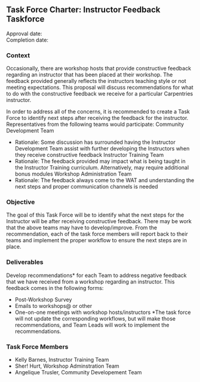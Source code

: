 ## Task Force Charter: Instructor Feedback Taskforce

Approval date:  <br/>
Completion date: 

### Context
Occasionally, there are workshop hosts that provide constructive feedback regarding an instructor that has been placed at their workshop. The feedback provided generally reflects the instructors teaching style or not meeting expectations. This proposal will discuss recommendations for what to do with the constructive feedback we receive for a particular Carpentries instructor.

In order to address all of the concerns, it is recommended to create a Task Force to identify   next steps after receiving the feedback   for the instructor. Representatives from the  following teams would participate: 
Community Development Team
- Rationale: Some discussion has surrounded having the Instructor Development Team assist with further developing the Instructors when they receive constructive feedback
Instructor Training Team
- Rationale: The feedback provided may impact what is being taught in the Instructor Training curriculum. Alternatively, may require additional bonus modules 
Workshop Administration Team
- Rationale: The feedback always come to the WAT and understanding the next steps and proper communication channels is needed 

### Objective
The goal of this Task Force will be to identify what the next steps for the Instructor will be after receiving constructive feedback. There may be work that the above teams may have to develop/improve. From the recommendation, each of the task force members will report back to their teams and implement the proper workflow to ensure the next steps are in place. 

### Deliverables
Develop recommendations* for each Team to address negative feedback that we have received from a workshop regarding an instructor. This feedback comes in the following forms:
- Post-Workshop Survey 
- Emails to workshops@ or other 
- One-on-one meetings with workshop hosts/instructors 
*The task force will not update the corresponding workflows, but will make those recommendations, and Team Leads will work to implement the recommendations.


### Task Force Members

- Kelly Barnes, Instructor Training Team
- Sher! Hurt, Workshop Adminstration Team
- Angelique Trusler, Community Developement Team

